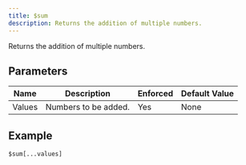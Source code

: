 ```yaml
---
title: $sum
description: Returns the addition of multiple numbers.
---
```


Returns the addition of multiple numbers.
## Parameters
|  Name  |     Description      | Enforced | Default Value |
|--------|----------------------|----------|---------------|
| Values | Numbers to be added. | Yes      | None          |
## Example
```eats
$sum[...values]
```